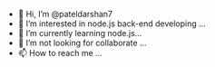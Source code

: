 - 👋 Hi, I’m @pateldarshan7
- 👀 I’m interested in node.js back-end developing ...
- 🌱 I’m currently learning node.js...
- 💞️ I’m not looking for collaborate ...
- 📫 How to reach me ...

<!---
pateldarshan7/pateldarshan7 is a ✨ special ✨ repository because its `README.md` (this file) appears on your GitHub profile.
You can click the Preview link to take a look at your changes.
--->
